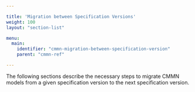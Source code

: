 ```yaml
---

title: 'Migration between Specification Versions'
weight: 100
layout: "section-list"

menu:
  main:
    identifier: "cmmn-migration-between-specification-version"
    parent: "cmmn-ref"

---
```


The following sections describe the necessary steps to migrate CMMN models from a given specification version to the next specification version.
